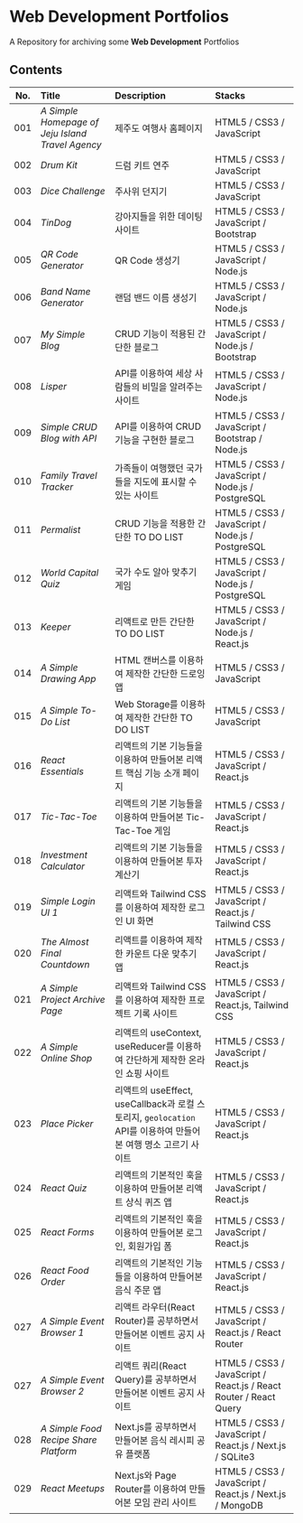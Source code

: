 # Web Development Portfolios

A Repository for archiving some **Web Development** Portfolios

## Contents

| **No.** | **Title**                                        | **Description**                                                                                                | **Stacks**                                                        |
| :-----: | :----------------------------------------------- | :------------------------------------------------------------------------------------------------------------- | :---------------------------------------------------------------- |
|   001   | _A Simple Homepage of Jeju Island Travel Agency_ | 제주도 여행사 홈페이지                                                                                         | HTML5 / CSS3 / JavaScript                                         |
|   002   | _Drum Kit_                                       | 드럼 키트 연주                                                                                                 | HTML5 / CSS3 / JavaScript                                         |
|   003   | _Dice Challenge_                                 | 주사위 던지기                                                                                                  | HTML5 / CSS3 / JavaScript                                         |
|   004   | _TinDog_                                         | 강아지들을 위한 데이팅 사이트                                                                                  | HTML5 / CSS3 / JavaScript / Bootstrap                             |
|   005   | _QR Code Generator_                              | QR Code 생성기                                                                                                 | HTML5 / CSS3 / JavaScript / Node.js                               |
|   006   | _Band Name Generator_                            | 랜덤 밴드 이름 생성기                                                                                          | HTML5 / CSS3 / JavaScript / Node.js                               |
|   007   | _My Simple Blog_                                 | CRUD 기능이 적용된 간단한 블로그                                                                               | HTML5 / CSS3 / JavaScript / Node.js / Bootstrap                   |
|   008   | _Lisper_                                         | API를 이용하여 세상 사람들의 비밀을 알려주는 사이트                                                            | HTML5 / CSS3 / JavaScript / Node.js                               |
|   009   | _Simple CRUD Blog with API_                      | API를 이용하여 CRUD 기능을 구현한 블로그                                                                       | HTML5 / CSS3 / JavaScript / Bootstrap / Node.js                   |
|   010   | _Family Travel Tracker_                          | 가족들이 여행했던 국가들을 지도에 표시할 수 있는 사이트                                                        | HTML5 / CSS3 / JavaScript / Node.js / PostgreSQL                  |
|   011   | _Permalist_                                      | CRUD 기능을 적용한 간단한 TO DO LIST                                                                           | HTML5 / CSS3 / JavaScript / Node.js / PostgreSQL                  |
|   012   | _World Capital Quiz_                             | 국가 수도 알아 맞추기 게임                                                                                     | HTML5 / CSS3 / JavaScript / Node.js / PostgreSQL                  |
|   013   | _Keeper_                                         | 리액트로 만든 간단한 TO DO LIST                                                                                | HTML5 / CSS3 / JavaScript / Node.js / React.js                    |
|   014   | _A Simple Drawing App_                           | HTML 캔버스를 이용하여 제작한 간단한 드로잉 앱                                                                 | HTML5 / CSS3 / JavaScript                                         |
|   015   | _A Simple To-Do List_                            | Web Storage를 이용하여 제작한 간단한 TO DO LIST                                                                | HTML5 / CSS3 / JavaScript                                         |
|   016   | _React Essentials_                               | 리액트의 기본 기능들을 이용하여 만들어본 리액트 핵심 기능 소개 페이지                                          | HTML5 / CSS3 / JavaScript / React.js                              |
|   017   | _Tic-Tac-Toe_                                    | 리액트의 기본 기능들을 이용하여 만들어본 Tic-Tac-Toe 게임                                                      | HTML5 / CSS3 / JavaScript / React.js                              |
|   018   | _Investment Calculator_                          | 리액트의 기본 기능들을 이용하여 만들어본 투자 계산기                                                           | HTML5 / CSS3 / JavaScript / React.js                              |
|   019   | _Simple Login UI 1_                              | 리액트와 Tailwind CSS를 이용하여 제작한 로그인 UI 화면                                                         | HTML5 / CSS3 / JavaScript / React.js / Tailwind CSS               |
|   020   | _The Almost Final Countdown_                     | 리액트를 이용하여 제작한 카운트 다운 맞추기 앱                                                                 | HTML5 / CSS3 / JavaScript / React.js                              |
|   021   | _A Simple Project Archive Page_                  | 리액트와 Tailwind CSS를 이용하여 제작한 프로젝트 기록 사이트                                                   | HTML5 / CSS3 / JavaScript / React.js, Tailwind CSS                |
|   022   | _A Simple Online Shop_                           | 리액트의 useContext, useReducer를 이용하여 간단하게 제작한 온라인 쇼핑 사이트                                  | HTML5 / CSS3 / JavaScript / React.js                              |
|   023   | _Place Picker_                                   | 리액트의 useEffect, useCallback과 로컬 스토리지, `geolocation` API를 이용하여 만들어본 여행 명소 고르기 사이트 | HTML5 / CSS3 / JavaScript / React.js                              |
|   024   | _React Quiz_                                     | 리액트의 기본적인 훅을 이용하여 만들어본 리액트 상식 퀴즈 앱                                                   | HTML5 / CSS3 / JavaScript / React.js                              |
|   025   | _React Forms_                                    | 리액트의 기본적인 훅을 이용하여 만들어본 로그인, 회원가입 폼                                                   | HTML5 / CSS3 / JavaScript / React.js                              |
|   026   | _React Food Order_                               | 리액트의 기본적인 기능들을 이용하여 만들어본 음식 주문 앱                                                      | HTML5 / CSS3 / JavaScript / React.js                              |
|   027   | _A Simple Event Browser 1_                       | 리액트 라우터(React Router)를 공부하면서 만들어본 이벤트 공지 사이트                                           | HTML5 / CSS3 / JavaScript / React.js / React Router               |
|   027   | _A Simple Event Browser 2_                       | 리액트 쿼리(React Query)를 공부하면서 만들어본 이벤트 공지 사이트                                              | HTML5 / CSS3 / JavaScript / React.js / React Router / React Query |
|   028   | _A Simple Food Recipe Share Platform_            | Next.js를 공부하면서 만들어본 음식 레시피 공유 플랫폼                                                          | HTML5 / CSS3 / JavaScript / React.js / Next.js / SQLite3          |
|   029   | _React Meetups_                                  | Next.js와 Page Router를 이용하여 만들어본 모임 관리 사이트                                                     | HTML5 / CSS3 / JavaScript / React.js / Next.js / MongoDB          |
